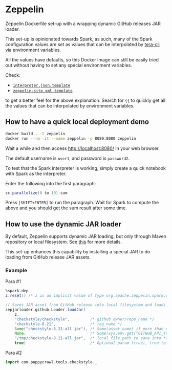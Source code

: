# Zeppelin

Zeppelin Dockerfile set-up with a wrapping dynamic GitHub releases JAR loader.

This set-up is opinionated towards Spark, as such, many of the Spark
configuration values are set as values that can be interpolated by
[tera-cli](https://github.com/guangie88/tera-cli) via environment variables.

All the values have defaults, so this Docker image can still be easily tried out
without having to set any special environment variables.

Check:

- [`interpreter.json.template`](docker/conf/interpreter.json.template)
- [`zeppelin-site.xml.template`](docker/conf/zeppelin-site.xml.template)

to get a better feel for the above explanation. Search for `{{` to quickly get
all the values that can be interpolated by environment variables.

## How to have a quick local deployment demo

```bash
docker build . -t zeppelin
docker run --rm -it --name zeppelin -p 8080:8080 zeppelin
```

Wait a while and then access <http://localhost:8080/> in your web browser.

The default username is `user1`, and password is `password2`.

To test that the Spark interpreter is working, simply create a quick notebook
with Spark as the interpreter.

Enter the following into the first paragraph:

```scala
sc.parallelize(0 to 10).sum
```

Press `[SHIFT+ENTER]` to run the paragraph. Wait for Spark to compute the above
and you should get the sum result after some time.

## How to use the dynamic JAR loader

By default, Zeppelin supports dynamic JAR loading, but only through Maven
repository or local filesystem. See
[this](https://zeppelin.apache.org/docs/latest/interpreter/spark.html#3-dynamic-dependency-loading-via-sparkdep-interpreter)
for more details.

This set-up enhances this capability by
installing a special JAR to do loading from GitHub release JAR assets.

### Example

Para #1

```scala
%spark.dep
z.reset() /* z is an implicit value of type org.apache.zeppelin.spark.dep.SparkDependencyContext */

// Saves JAR asset from GitHub release into local filesystem and loads JAR
zepjarloader.github.Loader.loadJar(
    z,
    "checkstyle/checkstyle",         /* github_owner/repo_name */
    "checkstyle-8.21",               /* tag_name */
    Some("checkstyle-8.21-all.jar"), /* Some(asset_name) if more than one assets, None if there's only one asset */
    None,                            /* Some(sys.env.get("GITHUB_API_TOKEN").get) if private repo, None if no token needed */
    "/tmp/checkstyle-8.21-all.jar",  /* local_file_path to save into */
    true)                            /* Optional param (true), true to read from local_file_path first (cache), false to always fetch from scratch */
```

Para #2

```scala
import com.puppycrawl.tools.checkstyle._
```
